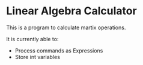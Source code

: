 # Linear Algebra Calculator

This is a program to calculate martix operations.

It is currently able to:
- Process commands as Expressions
- Store int variables
